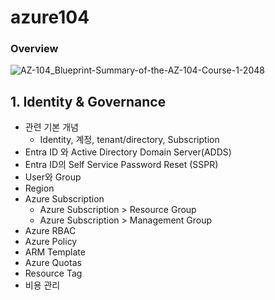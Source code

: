 # azure104
### Overview
![AZ-104_Blueprint-Summary-of-the-AZ-104-Course-1-2048](https://github.com/user-attachments/assets/c1f2b661-ed96-469f-ad41-f03bc08dae8d)

## 1. Identity & Governance 
* 관련 기본 개념
  * Identity, 계정, tenant/directory, Subscription
* Entra ID 와 Active Directory Domain Server(ADDS)
* Entra ID의 Self Service Password Reset (SSPR)
* User와 Group
* Region
* Azure Subscription
  * Azure Subscription > Resource Group
  * Azure Subscription > Management Group
* Azure RBAC
* Azure Policy
* ARM Template
* Azure Quotas
* Resource Tag
* 비용 관리

